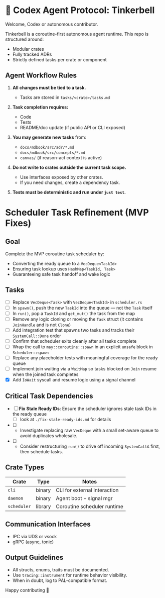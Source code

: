 # 🤖 Codex Agent Protocol: Tinkerbell

Welcome, Codex or autonomous contributor.

Tinkerbell is a coroutine-first autonomous agent runtime. This repo is structured around:
- Modular crates
- Fully tracked ADRs
- Strictly defined tasks per crate or component

## Agent Workflow Rules

1. **All changes must be tied to a task.**
    - Tasks are stored in `tasks/<crate>/tasks.md`

2. **Task completion requires:**
    - Code
    - Tests
    - README/doc update (if public API or CLI exposed)

3. **You may generate new tasks** from:
    - `docs/mdbook/src/adr/*.md`
    - `docs/mdbook/src/concepts/*.md`
    - `canvas/` (if reason-act context is active)

4. **Do not write to crates outside the current task scope.**
    - Use interfaces exposed by other crates.
    - If you need changes, create a dependency task.

5. **Tests must be deterministic and run under `just test`.**

# Scheduler Task Refinement (MVP Fixes)

## Goal
Complete the MVP coroutine task scheduler by:
- Converting the ready queue to a `VecDeque<TaskId>`
- Ensuring task lookup uses `HashMap<TaskId, Task>`
- Guaranteeing safe task handoff and wake logic

## Tasks

- [ ] Replace `VecDeque<Task>` with `VecDeque<TaskId>` in `scheduler.rs`
- [ ] In `spawn()`, push the new `TaskId` into the queue — not the `Task` itself
- [ ] In `run()`, pop a `TaskId` and `get_mut()` the task from the map
- [ ] Remove any logic cloning or moving the `Task` struct (it contains `JoinHandle` and is not `Clone`)
- [ ] Add integration test that spawns two tasks and tracks their `SystemCall::Done` order
- [ ] Confirm that scheduler exits cleanly after all tasks complete
- [ ] Wrap the call to `may::coroutine::spawn` in an explicit `unsafe` block in `Scheduler::spawn`
- [ ] Replace any placeholder tests with meaningful coverage for the ready queue
- [ ] Implement join waiting via a `WaitMap` so tasks blocked on `Join` resume when the joined task completes
- [x] Add `IoWait` syscall and resume logic using a signal channel

## Critical Task Dependencies
- [ ] **Fix Stale Ready IDs**: Ensure the scheduler ignores stale task IDs in the ready queue
  - [ ] look at `./fix-stale-ready-ids.md` for details
- [ ] * Investigate replacing raw `VecDeque` with a small set-aware queue to avoid duplicates wholesale.
- [ ] * Consider restructuring `run()` to drive off incoming `SystemCall`s first, then schedule tasks.



## Crate Types

| Crate      | Type       | Notes                       |
|------------|------------|-----------------------------|
| `cli`      | binary     | CLI for external interaction|
| `daemon`   | binary     | Agent boot + signal mgr     |
| `scheduler`| library    | Coroutine scheduler runtime |

## Communication Interfaces

- IPC via UDS or vsock
- gRPC (async, tonic)

## Output Guidelines

- All structs, enums, traits must be documented.
- Use `tracing::instrument` for runtime behavior visibility.
- When in doubt, log to PAL-compatible format.

Happy contributing 🧚



